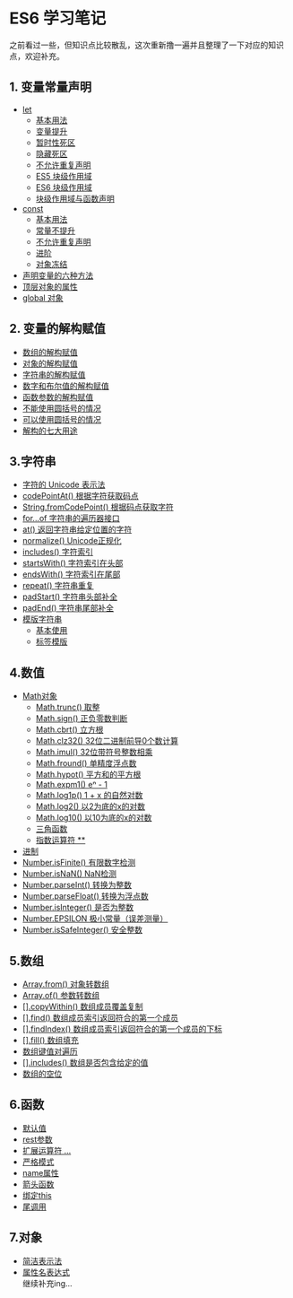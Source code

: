 # ES6 学习笔记

之前看过一些，但知识点比较散乱，这次重新撸一遍并且整理了一下对应的知识点，欢迎补充。  

## 1. 变量常量声明
  - [let](./01%20变量常量声明/01%20let)  
    + [基本用法](./01%20变量常量声明/01%20let/01.基本用法.js)
    + [变量提升](./01%20变量常量声明/01%20let/02.变量提升.js)
    + [暂时性死区](./01%20变量常量声明/01%20let/03.暂时性死区.js)
    + [隐藏死区](./01%20变量常量声明/01%20let/04.隐藏死区.js)
    + [不允许重复声明](./01%20变量常量声明/01%20let/05.不允许重复声明.js)
    + [ES5 块级作用域](./01%20变量常量声明/01%20let/06.ES5%20块级作用域.js)
    + [ES6 块级作用域](./01%20变量常量声明/01%20let/07.ES6%20块级作用域.js)
    + [块级作用域与函数声明](./01%20变量常量声明/01%20let/08.块级作用域与函数声明.js)
  - [const](./01%20变量常量声明/02%20const)  
    + [基本用法](./01%20变量常量声明/02%20const/01.基本用法.js)
    + [常量不提升](./01%20变量常量声明/02%20const/02.作用域.js)
    + [不允许重复声明](./01%20变量常量声明/02%20const/03.常量不提升.js)
    + [进阶](./01%20变量常量声明/02%20const/05.进阶.js)
    + [对象冻结](./01%20变量常量声明/02%20const/06.对象冻结.js)
  - [声明变量的六种方法](./01%20变量常量声明/03.声明变量的六种方法.js)
  - [顶层对象的属性](./01%20变量常量声明/04.顶层对象的属性.js)
  - [global 对象](./01%20变量常量声明/05.global%20对象.js)
## 2. 变量的解构赋值
  - [数组的解构赋值](./02%20变量的解构赋值/01.数组的解构赋值.js)
  - [对象的解构赋值](./02%20变量的解构赋值/02.对象的解构赋值.js)
  - [字符串的解构赋值](./02%20变量的解构赋值/03.字符串的解构赋值.js)
  - [数字和布尔值的解构赋值](./02%20变量的解构赋值/04.数字和布尔值的解构赋值.js)
  - [函数参数的解构赋值](./02%20变量的解构赋值/05.函数参数的解构赋值.js)
  - [不能使用圆括号的情况](./02%20变量的解构赋值/06.不能使用圆括号的情况.js)
  - [可以使用圆括号的情况](./02%20变量的解构赋值/07.可以使用圆括号的情况.js)
  - [解构的七大用途](./02%20变量的解构赋值/08.解构的七大用途.js)
## 3.字符串
  - [字符的 Unicode 表示法](./03%20字符串/01.字符的%20Unicode%20表示法.js)
  - [codePointAt() 根据字符获取码点](./03%20字符串/02.codePointAt().js)
  - [String.fromCodePoint() 根据码点获取字符](./03%20字符串/03.String.fromCodePoint().js)
  - [for...of 字符串的遍历器接口](./03%20字符串/04.for...of.js)
  - [at() 返回字符串给定位置的字符](./03%20字符串/05.at().js)
  - [normalize() Unicode正规化](./03%20字符串/06.normalize().js)
  - [includes() 字符索引](./03%20字符串/07.includes().js)
  - [startsWith() 字符索引在头部](./03%20字符串/08.startsWith().js)
  - [endsWith() 字符索引在尾部](./03%20字符串/09.endsWith().js)
  - [repeat() 字符串重复](./03%20字符串/10.repeat().js)
  - [padStart() 字符串头部补全](./03%20字符串/11.padStart().js)
  - [padEnd() 字符串尾部补全](./03%20字符串/12.padEnd().js)
  - [模版字符串](./03%20字符串/13.模版字符串)  
    + [基本使用](./03%20字符串/模版字符串/01.基本使用.js)
    + [标签模版](./03%20字符串/模版字符串/02.标签模版.js)
## 4.数值
  - [Math对象](./04%20数值/01%20Math对象)  
    + [Math.trunc() 取整](./04%20数值/01%20Math对象/01.Math.trunc().js)
    + [Math.sign() 正负零数判断](./04%20数值/01%20Math对象/01.Math.trunc().js)
    + [Math.cbrt() 立方根](./04%20数值/01%20Math对象/01.Math.trunc().js)
    + [Math.clz32() 32位二进制前导0个数计算](./04%20数值/01%20Math对象/01.Math.trunc().js)
    + [Math.imul() 32位带符号整数相乘](./04%20数值/01%20Math对象/05.Math.imul().js)
    + [Math.fround() 单精度浮点数](./04%20数值/01%20Math对象/06.Math.fround().js)
    + [Math.hypot() 平方和的平方根](./04%20数值/01%20Math对象/07.Math.hypot().js)
    + [Math.expm1() eⁿ - 1](./04%20数值/01%20Math对象/08.Math.expm1().js)
    + [Math.log1p() 1 + x 的自然对数](./04%20数值/01%20Math对象/09.Math.log1p().js)
    + [Math.log2() 以2为底的x的对数](./04%20数值/01%20Math对象/10.Math.log2().js)
    + [Math.log10() 以10为底的x的对数](./04%20数值/01%20Math对象/11.Math.log10().js)
    + [三角函数](./04%20数值/01%20Math对象/12.三角函数.js)
    + [指数运算符 **](./04%20数值/01%20Math对象/13.指数运算符.js)
  - [进制](./04%20数值/01.进制.js)
  - [Number.isFinite() 有限数字检测](./04%20数值/02.Number.isFinite().js)
  - [Number.isNaN() NaN检测](./04%20数值/03.Number.isNaN().js)
  - [Number.parseInt() 转换为整数](./04%20数值/05.Number.parseInt().js)
  - [Number.parseFloat() 转换为浮点数](./04%20数值/06.Number.parseFloat().js)
  - [Number.isInteger() 是否为整数](./04%20数值/07.Number.isInteger().js)
  - [Number.EPSILON 极小常量（误差测量）](./04%20数值/08.Number.EPSILON.js)
  - [Number.isSafeInteger() 安全整数](./04%20数值/09.Number.isSafeInteger().js)
## 5.数组
  - [Array.from() 对象转数组](./05%20数组/01.Array.from().js)
  - [Array.of() 参数转数组](./05%20数组/02.Array.of().js)
  - [[].copyWithin() 数组成员覆盖复制](./05%20数组/03.[].copyWithin().js)
  - [[].find() 数组成员索引返回符合的第一个成员](./05%20数组/04.[].find().js)
  - [[].findIndex() 数组成员索引返回符合的第一个成员的下标](./05%20数组/05.[].findIndex().js)
  - [[].fill() 数组填充](./05%20数组/06.[].fill().js)
  - [数组键值对遍历](./05%20数组/07.数组键值对遍历.js)
  - [[].includes() 数组是否包含给定的值](./05%20数组/08.[].includes().js)
  - [数组的空位](./05%20数组/09.数组的空位.js)
## 6.函数
  - [默认值](./06%20函数/01.默认值.js)
  - [rest参数](./06%20函数/02.rest参数.js)
  - [扩展运算符 ...](./06%20函数/03.扩展运算符.js)
  - [严格模式](./06%20函数/04.严格模式.js)
  - [name属性](./06%20函数/05.name属性.js)
  - [箭头函数](./06%20函数/06.箭头函数.js)
  - [绑定this](./06%20函数/07.绑定this.js)
  - [尾调用](./06%20函数/08.尾调用.js)
## 7.对象
  - [简洁表示法](./07%20对象/01.简洁表示法.js)
  - [属性名表达式](./07%20对象/02.属性名表达式.js)  
继续补充ing...
